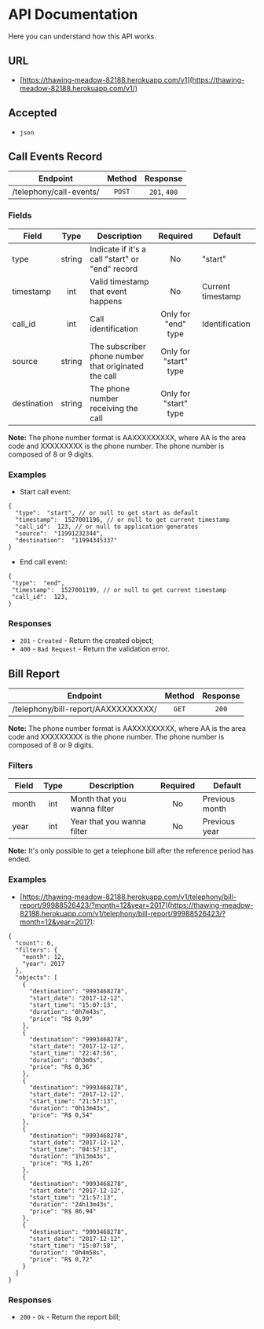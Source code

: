 # API Documentation

Here you can understand how this API works.


## URL

- [https://thawing-meadow-82188.herokuapp.com/v1](https://thawing-meadow-82188.herokuapp.com/v1/)


## Accepted

- `json`


## Call Events Record

| Endpoint                | Method | Response     |
| ----------------------- |:------:| :-----------:|
| /telephony/call-events/ | `POST` | `201`, `400` |

### Fields

| Field               | Type    | Description                                          | Required              | Default           |
| ------------------- |:-------:| ---------------------------------------------------- |:---------------------:| ----------------- |
| type                | string  | Indicate if it's a call "start" or "end" record      | No                    | "start"           |
| timestamp           | int     | Valid timestamp that event happens                   | No                    | Current timestamp |
| call_id             | int     | Call identification                                  | Only for "end" type   | Identification    |
| source              | string  | The subscriber phone number that originated the call | Only for "start" type |                   |
| destination         | string  | The phone number receiving the call                  | Only for "start" type |                   |

**Note:** The phone number format is AAXXXXXXXXX, where AA is the area code and XXXXXXXXX is the phone number.
The phone number is composed of 8 or 9 digits.

### Examples

- Start call event:

```
{
  "type":  "start", // or null to get start as default
  "timestamp":  1527001196, // or null to get current timestamp
  "call_id":  123, // or null to application generates
  "source":  "11991232344",
  "destination":  "11994345337"
}
```

- End call event:

```
{
 "type":  "end",
 "timestamp":  1527001199, // or null to get current timestamp
 "call_id":  123,
}
```

### Responses

- `201` - `Created` - Return the created object;
- `400` - `Bad Request` - Return the validation error.


## Bill Report

| Endpoint                            | Method | Response |
| ----------------------------------- |:------:|:--------:|
| /telephony/bill-report/AAXXXXXXXXX/ | `GET`  | `200`    |

**Note:** The phone number format is AAXXXXXXXXX, where AA is the area code and XXXXXXXXX is the phone number.
The phone number is composed of 8 or 9 digits.

### Filters

| Field | Type | Description                 | Required | Default        |
| ----- |:----:| --------------------------- |:--------:| -------------- |
| month | int  | Month that you wanna filter | No       | Previous month |
| year  | int  | Year that you wanna filter  | No       | Previous year  |

**Note:** It's only possible to get a telephone bill after the reference period has ended.

### Examples

- [https://thawing-meadow-82188.herokuapp.com/v1/telephony/bill-report/99988526423/?month=12&year=2017](https://thawing-meadow-82188.herokuapp.com/v1/telephony/bill-report/99988526423/?month=12&year=2017):

```
{
  "count": 6,
  "filters": {
    "month": 12,
    "year": 2017
  },
  "objects": [
    {
      "destination": "9993468278",
      "start_date": "2017-12-12",
      "start_time": "15:07:13",
      "duration": "0h7m43s",
      "price": "R$ 0,99"
    },
    {
      "destination": "9993468278",
      "start_date": "2017-12-12",
      "start_time": "22:47:56",
      "duration": "0h3m0s",
      "price": "R$ 0,36"
    },
    {
      "destination": "9993468278",
      "start_date": "2017-12-12",
      "start_time": "21:57:13",
      "duration": "0h13m43s",
      "price": "R$ 0,54"
    },
    {
      "destination": "9993468278",
      "start_date": "2017-12-12",
      "start_time": "04:57:13",
      "duration": "1h13m43s",
      "price": "R$ 1,26"
    },
    {
      "destination": "9993468278",
      "start_date": "2017-12-12",
      "start_time": "21:57:13",
      "duration": "24h13m43s",
      "price": "R$ 86,94"
    },
    {
      "destination": "9993468278",
      "start_date": "2017-12-12",
      "start_time": "15:07:58",
      "duration": "0h4m58s",
      "price": "R$ 0,72"
    }
  ]
}
```

### Responses

- `200` - `Ok` - Return the report bill;
